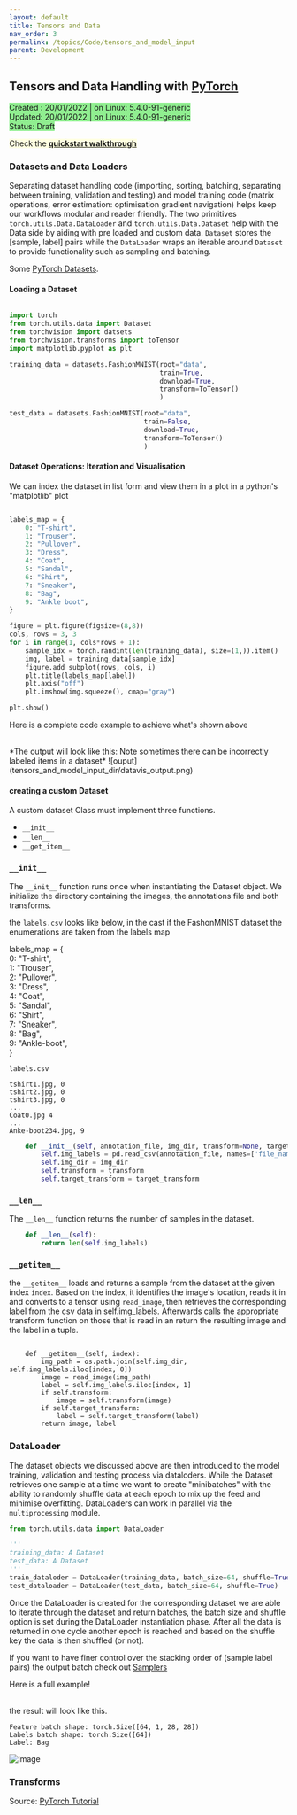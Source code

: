 ```yaml
---
layout: default
title: Tensors and Data 
nav_order: 3 
permalink: /topics/Code/tensors_and_model_input
parent: Development
---
```


## Tensors and Data Handling with [PyTorch][PYTORCH]
<span style="background-color:LightGreen">
Created : 20/01/2022 | on Linux: 5.4.0-91-generic <br />
Updated: 20/01/2022 | on Linux: 5.4.0-91-generic <br />
Status: Draft
</span>

<span style="background-color:LightYellow"> Check the [**quickstart walkthrough**](../pytorch_walkthrough#Starting-Development-with-PyTorch)  </span>

### Datasets and Data Loaders

Separating dataset handling code (importing, sorting, batching, separating between training, validation and testing) and model training code (matrix operations, error estimation: optimisation gradient navigation) helps keep our workflows modular and reader friendly. The two primitives `torch.utils.Data.DataLoader` and `torch.utils.Data.Dataset` help with the Data side by aiding with pre loaded and custom data. `Dataset` stores the [sample, label] pairs while the `DataLoader` wraps an iterable around `Dataset` to provide functionality such as sampling and batching.



Some [PyTorch Datasets][PYTORCH-DATASETS].

#### Loading a Dataset

```python

import torch 
from torch.utils.data import Dataset
from torchvision import datsets
from torchvision.transforms import toTensor
import matplotlib.pyplot as plt

training_data = datasets.FashionMNIST(root="data",
                                      train=True,
                                      download=True,
                                      transform=ToTensor()
                                      )

test_data = datasets.FashionMNIST(root="data",
                                  train=False,
                                  download=True,
                                  transform=ToTensor()
                                  )

```

#### Dataset Operations: Iteration and Visualisation

We can index the dataset in list form and view them in a plot in a python's "matplotlib" plot

```python

labels_map = {
    0: "T-shirt",
    1: "Trouser",
    2: "Pullover",
    3: "Dress",
    4: "Coat",
    5: "Sandal",
    6: "Shirt",
    7: "Sneaker",
    8: "Bag",
    9: "Ankle boot",
}

figure = plt.figure(figsize=(8,8))
cols, rows = 3, 3
for i in range(1, cols*rows + 1):
    sample_idx = torch.randint(len(training_data), size=(1,)).item()
    img, label = training_data[sample_idx]
    figure.add_subplot(rows, cols, i)
    plt.title(labels_map[label])
    plt.axis("off")
    plt.imshow(img.squeeze(), cmap="gray")

plt.show()
```

Here is a complete code example to achieve what's shown above 

<script src="https://gist.github.com/ganindu7/351906087bd899193c9115c2be8b9187.js?file=visualise_data.py"></script>
<br />
*The output will look like this: Note sometimes there can be incorrectly labeled items in a dataset*
![ouput](tensors_and_model_input_dir/datavis_output.png)


#### creating a custom Dataset

A custom dataset Class must implement three functions. 

* `__init__`
* `__len__`
* `__get_item__`

<script src="https://gist.github.com/ganindu7/351906087bd899193c9115c2be8b9187.js?file=custom_datasets.py"></script>

### `__init__`

The `__init__` function runs once when instantiating the Dataset object. We initialize the directory containing the images, the annotations file and both transforms.

the `labels.csv` looks like below, in the cast if the FashonMNIST dataset the enumerations are taken from the labels map


labels_map = {  <br />
    0: "T-shirt", <br />
    1: "Trouser", <br />
    2: "Pullover", <br />
    3: "Dress", <br />
    4: "Coat", <br />
    5: "Sandal", <br />
    6: "Shirt", <br />
    7: "Sneaker", <br />
    8: "Bag", <br />
    9: "Ankle-boot", <br />
} 


`labels.csv` 

```
tshirt1.jpg, 0 
tshirt2.jpg, 0 
tshirt3.jpg, 0 
...            
Coat0.jpg 4    
...            
Anke-boot234.jpg, 9 
```

```python
    def __init__(self, annotation_file, img_dir, transform=None, target_transform=None):
        self.img_labels = pd.read_csv(annotation_file, names=['file_name', 'label'])
        self.img_dir = img_dir
        self.transform = transform
        self.target_transform = target_transform
```

### `__len__`

The `__len__` function returns the number of samples in the dataset.

```python
    def __len__(self):
        return len(self.img_labels)

```

### `__getitem__`

the `__getitem__` loads and returns a sample from the dataset at the given index `index`. Based on the index, it identifies the image's location, reads it in and converts to a tensor using `read_image`,
then retrieves the corresponding label from the csv data in self.img_labels. Afterwards calls the appropriate transform function on those that is read in an return the resulting image and the label in a tuple. 

```

    def __getitem__(self, index):
        img_path = os.path.join(self.img_dir, self.img_labels.iloc[index, 0])
        image = read_image(img_path)
        label = self.img_labels.iloc[index, 1]
        if self.transform:
            image = self.transform(image)
        if self.target_transform:
            label = self.target_transform(label)
        return image, label

```

### DataLoader

The dataset objects we discussed above are then introduced to the model training, validation and testing process via dataloders. 
While the Dataset retrieves one sample at a time we want to create "minibatches" with the ability to randomly shuffle data at each epoch to mix up the feed and minimise overfitting. 
DataLoaders can work in parallel via the `multiprocessing` module.

```python
from torch.utils.data import DataLoader

'''
training_data: A Dataset
test_data: A Dataset 
'''
train_dataloder = DataLoader(training_data, batch_size=64, shuffle=True) # Training data loader 
test_dataloader = DataLoader(test_data, batch_size=64, shuffle=True)
``` 
Once the DataLoader is created for the corresponding dataset we are able to iterate through the dataset and return batches, the batch size and shuffle option is set 
during the DataLoader instantiation phase. After all the data is returned in one cycle another epoch is reached and based on the shuffle key the data is then shuffled (or not). 

If you want to have finer control over the stacking order of (sample label pairs) the output batch check out [Samplers][PYTORCH-SAMPLERS]

Here is a full example!

<script src="https://gist.github.com/ganindu7/351906087bd899193c9115c2be8b9187.js?file=dataloader.py"></script>
<br />
the result will look like this.

```
Feature batch shape: torch.Size([64, 1, 28, 28])
Labels batch shape: torch.Size([64])
Label: Bag
```

![image](tensors_and_model_input_dir/data_load_bag.png)

### Transforms

Source: [PyTorch Tutorial][PyTorch-Tutorial]

[JETSON-URL]: https://developer.nvidia.com/embedded/jetson-agx-xavier-developer-kit
[PYTORCH]: https://pytorch.org
[NVIDIA-PYTORCH-GUIDE]: https://forums.developer.nvidia.com/t/pytorch-for-jetson-version-1-9-0-now-available/72048
[PyTorch-Tutorial]: https://pytorch.org/tutorials/beginner/basics/quickstart_tutorial.html
[FashonMnist-dataset]: https://github.com/zalandoresearch/fashion-mnist
[PYTORCH-DATASETS]: https://pytorch.org/vision/stable/datasets.html
[PYTORCH-SAMPLERS]: https://pytorch.org/docs/stable/data.html#data-loading-order-and-sampler

